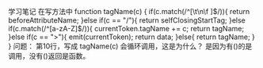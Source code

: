 学习笔记
在写方法中
function tagName(c) {
    if(c.match(/^[\t\n\f ]$/)){
        return beforeAttributeName;
    }else if(c == "/"){
        return selfClosingStartTag;
    }else if(c.match(/^[a-zA-Z]$/)){
        currentToken.tagName += c;
        return tagName;
    }else if(c == ">"){
        emit(currentToken);
        return data;
    }else{
        return tagName;
    }
}
问题：
第10行，写成 tagName(c) 会循环调用，这是为什么？
是因为有()的是调用，没有()返回是函数。